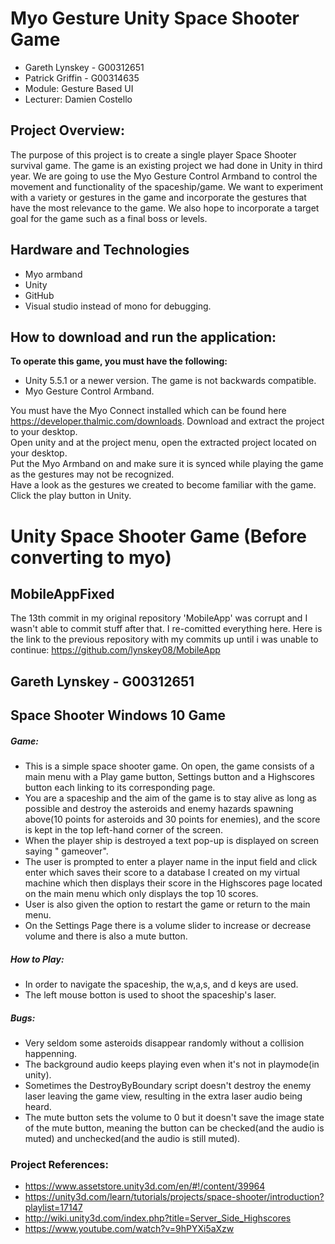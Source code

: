 # Myo Gesture Unity Space Shooter Game
- Gareth Lynskey - G00312651
- Patrick Griffin - G00314635
- Module: Gesture Based UI
- Lecturer: Damien Costello

## Project Overview:
The purpose of this project is to create a single player Space Shooter survival game. The game is an existing project we had done in Unity in third year. We are going to use the Myo Gesture Control Armband to control the movement and functionality of the spaceship/game. 
We want to experiment with a variety or gestures in the game and incorporate the gestures that have the most relevance to the game. We also hope to incorporate a target goal for the game such as a final boss or levels. 

## Hardware and Technologies 
-	Myo armband 
-	Unity
-	GitHub 
-	Visual studio instead of mono for debugging.
 
## How to download and run the application: 
**To operate this game, you must have the following:** 
- Unity 5.5.1 or a newer version. The game is not backwards compatible. 
- Myo Gesture Control Armband. 
  
You must have the Myo Connect installed which can be found here https://developer.thalmic.com/downloads. 
Download and extract the project to your desktop.<BR>
Open unity and at the project menu, open the extracted project located on your desktop.<BR>
Put the Myo Armband on and make sure it is synced while playing the game as the gestures may not be recognized.<BR>
Have a look as the gestures we created to become familiar with the game.<BR> 
Click the play button in Unity.<BR>


# Unity Space Shooter Game (Before converting to myo)
## MobileAppFixed
The 13th commit in my original repository 'MobileApp' was corrupt and I wasn't able to commit stuff after that. I re-comitted everything here. Here is the link to the previous repository with my commits up until i was unable to continue: https://github.com/lynskey08/MobileApp

## Gareth Lynskey - G00312651

## Space Shooter Windows 10 Game

##### Game:
- This is a simple space shooter game. On open, the game consists of a main menu with a Play game button, Settings button and a Highscores button each linking to its corresponding page.
- You are a spaceship and the aim of the game is to stay alive as long as possible and destroy the asteroids and enemy hazards spawning above(10 points for asteroids and 30 points for enemies), and the score is kept in the top left-hand corner of the screen.
- When the player ship is destroyed a text pop-up is displayed on screen saying " gameover".
- The user is prompted to enter a player name in the input field and click enter which saves their score to a database I created on my virtual machine which then displays their score in the Highscores page located on the main menu which only displays the top 10 scores.
- User is also given the option to restart the game or return to the main menu.
- On the Settings Page there is a volume slider to increase or decrease volume and there is also a mute button.

##### How to Play:
- In order to navigate the spaceship, the w,a,s, and d keys are used. 
- The left mouse botton is used to shoot the spaceship's laser.

##### Bugs:
- Very seldom some asteroids disappear randomly without a collision happenning.
- The background audio keeps playing even when it's not in playmode(in unity).
- Sometimes the DestroyByBoundary script doesn't destroy the enemy laser leaving the game view, resulting in the extra laser audio being heard.
- The mute button sets the volume to 0 but it doesn't save the image state of the mute button, meaning the button can be checked(and the audio is muted) and unchecked(and the audio is still muted).

### Project References:
- https://www.assetstore.unity3d.com/en/#!/content/39964
- https://unity3d.com/learn/tutorials/projects/space-shooter/introduction?playlist=17147
- http://wiki.unity3d.com/index.php?title=Server_Side_Highscores
- https://www.youtube.com/watch?v=9hPYXi5aXzw

